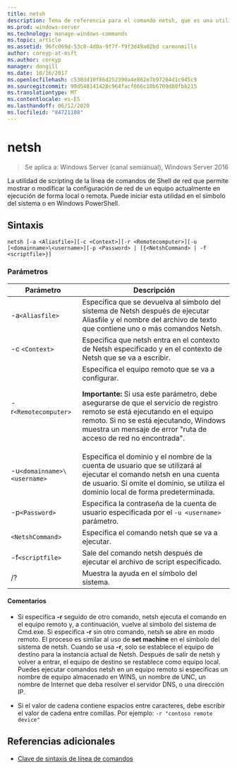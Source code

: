 ```yaml
---
title: netsh
description: Tema de referencia para el comando netsh, que es una utilidad de scripting de línea de comandos que le permite, ya sea de forma local o remota, mostrar o modificar la configuración de red de un equipo actualmente en ejecución.
ms.prod: windows-server
ms.technology: manage-windows-commands
ms.topic: article
ms.assetid: 96fc069d-53c0-4d0a-9f7f-f9f3d49a02bd carmonmills
author: coreyp-at-msft
ms.author: coreyp
manager: dongill
ms.date: 10/16/2017
ms.openlocfilehash: c538dd10f86d252390a4e862e7b97204d1c945c9
ms.sourcegitcommit: 99d548141428c964facf666c10b6709d80fbb215
ms.translationtype: MT
ms.contentlocale: es-ES
ms.lasthandoff: 06/12/2020
ms.locfileid: "84721108"
---
```

# <a name="netsh"></a>netsh

> Se aplica a: Windows Server (canal semianual), Windows Server 2016

La utilidad de scripting de la línea de comandos de Shell de red que permite mostrar o modificar la configuración de red de un equipo actualmente en ejecución de forma local o remota. Puede iniciar esta utilidad en el símbolo del sistema o en Windows PowerShell.

## <a name="syntax"></a>Sintaxis

```
netsh [-a <Aliasfile>][-c <Context>][-r <Remotecomputer>][-u [<domainname>\<username>][-p <Password> | [{<NetshCommand> | -f <scriptfile>}]
```

### <a name="parameters"></a>Parámetros

| Parámetro | Descripción |
| --------- | ----------- |
| -a`<Aliasfile>` | Especifica que se devuelva al símbolo del sistema de Netsh después de ejecutar Aliasfile y el nombre del archivo de texto que contiene uno o más comandos Netsh. |
| -c `<Context>` | Especifica que netsh entra en el contexto de Netsh especificado y en el contexto de Netsh que se va a escribir. |
| -r`<Remotecomputer>` | Especifica el equipo remoto que se va a configurar.<p>**Importante:** Si usa este parámetro, debe asegurarse de que el servicio de registro remoto se está ejecutando en el equipo remoto. Si no se está ejecutando, Windows muestra un mensaje de error "ruta de acceso de red no encontrada". |
| -u`<domainname>\<username>` | Especifica el dominio y el nombre de la cuenta de usuario que se utilizará al ejecutar el comando netsh en una cuenta de usuario. Si omite el dominio, se utiliza el dominio local de forma predeterminada. |
| -p`<Password>` | Especifica la contraseña de la cuenta de usuario especificada por el `-u <username>` parámetro. |
| `<NetshCommand>` | Especifica el comando netsh que se va a ejecutar. |
| -f`<scriptfile>` | Sale del comando netsh después de ejecutar el archivo de script especificado. |
| /? | Muestra la ayuda en el símbolo del sistema. |

#### <a name="remarks"></a>Comentarios

- Si especifica **-r** seguido de otro comando, netsh ejecuta el comando en el equipo remoto y, a continuación, vuelve al símbolo del sistema de Cmd.exe. Si especifica **-r** sin otro comando, netsh se abre en modo remoto. El proceso es similar al uso de **set machine** en el símbolo del sistema de netsh. Cuando se usa **-r**, solo se establece el equipo de destino para la instancia actual de Netsh. Después de salir de netsh y volver a entrar, el equipo de destino se restablece como equipo local. Puedes ejecutar comandos netsh en un equipo remoto si especificas un nombre de equipo almacenado en WINS, un nombre de UNC, un nombre de Internet que deba resolver el servidor DNS, o una dirección IP.

- Si el valor de cadena contiene espacios entre caracteres, debe escribir el valor de cadena entre comillas. Por ejemplo: `-r "contoso remote device"`

## <a name="additional-references"></a>Referencias adicionales

- [Clave de sintaxis de línea de comandos](command-line-syntax-key.md)
